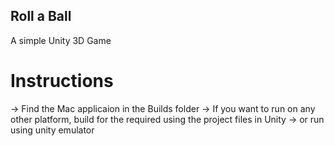 ## Roll a Ball

A simple Unity 3D Game

# Instructions

-> Find the Mac applicaion in the Builds folder
-> If you want to run on any other platform, build for the required using the project files in Unity 
-> or run using unity emulator

